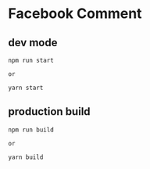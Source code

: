 # Facebook Comment

## dev mode
```
npm run start

or

yarn start
```

## production build
```
npm run build

or

yarn build
```
